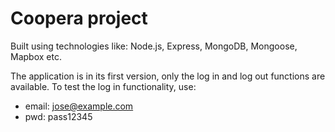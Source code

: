 # Coopera project

Built using technologies like: Node.js, Express, MongoDB, Mongoose, Mapbox etc.

The application is in its first version, only the log in and log out functions are available.
To test the log in functionality, use: 
- email: jose@example.com
- pwd: pass12345